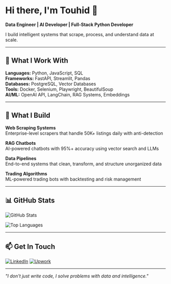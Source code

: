# Hi there, I'm Touhid 👋

**Data Engineer | AI Developer | Full-Stack Python Developer**

I build intelligent systems that scrape, process, and understand data at scale.

---

## 🔧 What I Work With

**Languages:** Python, JavaScript, SQL  
**Frameworks:** FastAPI, Streamlit, Pandas  
**Databases:** PostgreSQL, Vector Databases  
**Tools:** Docker, Selenium, Playwright, BeautifulSoup  
**AI/ML:** OpenAI API, LangChain, RAG Systems, Embeddings  

---

## 🚀 What I Build

**Web Scraping Systems**  
Enterprise-level scrapers that handle 50K+ listings daily with anti-detection

**RAG Chatbots**  
AI-powered chatbots with 95%+ accuracy using vector search and LLMs

**Data Pipelines**  
End-to-end systems that clean, transform, and structure unorganized data

**Trading Algorithms**  
ML-powered trading bots with backtesting and risk management

---

## 📊 GitHub Stats

![GitHub Stats](https://github-readme-stats.vercel.app/api?username=touhid-io&show_icons=true&theme=dark)

![Top Languages](https://github-readme-stats.vercel.app/api/top-langs/?username=touhid-io&layout=compact&theme=dark)

---

## 📫 Get In Touch

[![LinkedIn](https://img.shields.io/badge/LinkedIn-blue?style=flat-square&logo=linkedin)](https://linkedin.com/in/touhidul-islam)
[![Upwork](https://img.shields.io/badge/Upwork-green?style=flat-square&logo=upwork)](https://www.upwork.com/freelancers/touhid)

---

*"I don't just write code, I solve problems with data and intelligence."*
